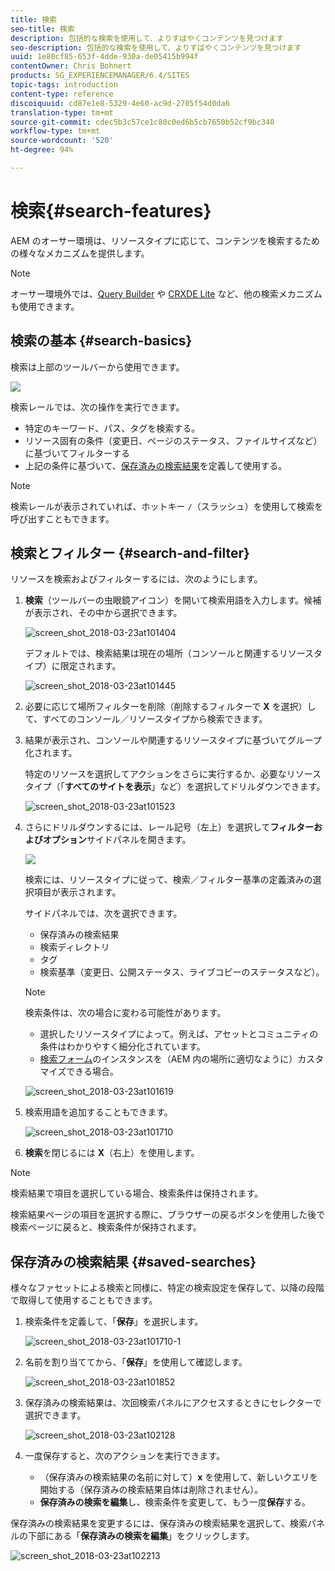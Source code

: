 ```yaml
---
title: 検索
seo-title: 検索
description: 包括的な検索を使用して、よりすばやくコンテンツを見つけます
seo-description: 包括的な検索を使用して、よりすばやくコンテンツを見つけます
uuid: 1e80cf85-653f-4dde-930a-de05415b994f
contentOwner: Chris Bohnert
products: SG_EXPERIENCEMANAGER/6.4/SITES
topic-tags: introduction
content-type: reference
discoiquuid: cd87e1e8-5329-4e60-ac9d-2705f54d0da6
translation-type: tm+mt
source-git-commit: cdec5b3c57ce1c80c0ed6b5cb7650b52cf9bc340
workflow-type: tm+mt
source-wordcount: '520'
ht-degree: 94%

---
```



# 検索{#search-features}

AEM のオーサー環境は、リソースタイプに応じて、コンテンツを検索するための様々なメカニズムを提供します。

>[!NOTE]
>
>オーサー環境外では、[Query Builder](/help/sites-developing/querybuilder-api.md) や [CRXDE Lite](/help/sites-developing/developing-with-crxde-lite.md) など、他の検索メカニズムも使用できます。

## 検索の基本 {#search-basics}

検索は上部のツールバーから使用できます。

![](do-not-localize/chlimage_1-17.png)

検索レールでは、次の操作を実行できます。

* 特定のキーワード、パス、タグを検索する。
* リソース固有の条件（変更日、ページのステータス、ファイルサイズなど）に基づいてフィルターする
* 上記の条件に基づいて、[保存済みの検索結果](#saved-searches)を定義して使用する。

>[!NOTE]
>
>検索レールが表示されていれば、ホットキー `/`（スラッシュ）を使用して検索を呼び出すこともできます。

## 検索とフィルター {#search-and-filter}

リソースを検索およびフィルターするには、次のようにします。

1. **検索**（ツールバーの虫眼鏡アイコン）を開いて検索用語を入力します。候補が表示され、その中から選択できます。

   ![screen_shot_2018-03-23at101404](assets/screen_shot_2018-03-23at101404.png)

   デフォルトでは、検索結果は現在の場所（コンソールと関連するリソースタイプ）に限定されます。

   ![screen_shot_2018-03-23at101445](assets/screen_shot_2018-03-23at101445.png)

1. 必要に応じて場所フィルターを削除（削除するフィルターで **X** を選択）して、すべてのコンソール／リソースタイプから検索できます。
1. 結果が表示され、コンソールや関連するリソースタイプに基づいてグループ化されます。

   特定のリソースを選択してアクションをさらに実行するか、必要なリソースタイプ（「**すべてのサイトを表示**」など）を選択してドリルダウンできます。

   ![screen_shot_2018-03-23at101523](assets/screen_shot_2018-03-23at101523.png)

1. さらにドリルダウンするには、レール記号（左上）を選択して&#x200B;**フィルターおよびオプション**&#x200B;サイドパネルを開きます。

   ![](do-not-localize/screen_shot_2018-03-23at101542.png)

   検索には、リソースタイプに従って、検索／フィルター基準の定義済みの選択項目が表示されます。

   サイドパネルでは、次を選択できます。

   * 保存済みの検索結果
   * 検索ディレクトリ
   * タグ
   * 検索基準（変更日、公開ステータス、ライブコピーのステータスなど）。

   >[!NOTE]
   >
   >検索条件は、次の場合に変わる可能性があります。
   >
   >* 選択したリソースタイプによって。例えば、アセットとコミュニティの条件はわかりやすく細分化されています。
   >* [検索フォーム](/help/sites-administering/search-forms.md)のインスタンスを（AEM 内の場所に適切なように）カスタマイズできる場合。


   ![screen_shot_2018-03-23at101619](assets/screen_shot_2018-03-23at101619.png)

1. 検索用語を追加することもできます。

   ![screen_shot_2018-03-23at101710](assets/screen_shot_2018-03-23at101710.png)

1. **検索**&#x200B;を閉じるには **X**（右上）を使用します。

>[!NOTE]
>
>検索結果で項目を選択している場合、検索条件は保持されます。
>
>検索結果ページの項目を選択する際に、ブラウザーの戻るボタンを使用した後で検索ページに戻ると、検索条件が保持されます。

## 保存済みの検索結果 {#saved-searches}

様々なファセットによる検索と同様に、特定の検索設定を保存して、以降の段階で取得して使用することもできます。

1. 検索条件を定義して、「**保存**」を選択します。

   ![screen_shot_2018-03-23at101710-1](assets/screen_shot_2018-03-23at101710-1.png)

1. 名前を割り当ててから、「**保存**」を使用して確認します。

   ![screen_shot_2018-03-23at101852](assets/screen_shot_2018-03-23at101852.png)

1. 保存済みの検索結果は、次回検索パネルにアクセスするときにセレクターで選択できます。

   ![screen_shot_2018-03-23at102128](assets/screen_shot_2018-03-23at102128.png)

1. 一度保存すると、次のアクションを実行できます。

   * （保存済みの検索結果の名前に対して）**x** を使用して、新しいクエリを開始する（保存済みの検索結果自体は削除されません）。
   * **保存済みの検索を編集**&#x200B;し、検索条件を変更して、もう一度&#x200B;**保存**&#x200B;する。

保存済みの検索結果を変更するには、保存済みの検索結果を選択して、検索パネルの下部にある「**保存済みの検索を編集**」をクリックします。

![screen_shot_2018-03-23at102213](assets/screen_shot_2018-03-23at102213.png)

